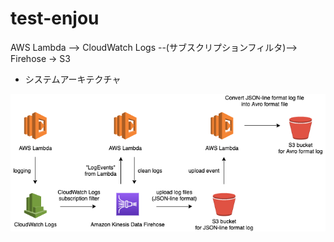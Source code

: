 # test-enjou

AWS Lambda --> CloudWatch Logs --(サブスクリプションフィルタ)--> Firehose -> S3

- システムアーキテクチャ

![img](./test-enjou-system-architecture.png)
